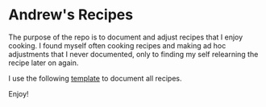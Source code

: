 # Andrew's Recipes

The purpose of the repo is to document and adjust recipes that I enjoy cooking. I found myself often cooking recipes and making ad hoc adjustments that I never documented, only to finding my self relearning the recipe later on again.

I use the following [template](template.md) to document all recipes.

Enjoy!
